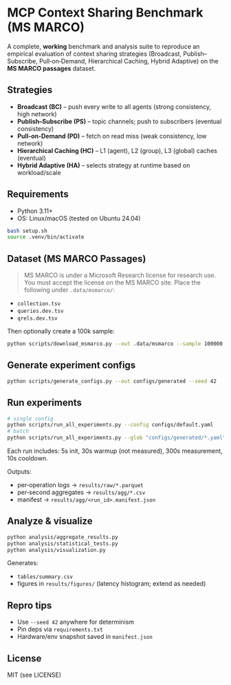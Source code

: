 # MCP Context Sharing Benchmark (MS MARCO)

A complete, **working** benchmark and analysis suite to reproduce an empirical evaluation of context sharing strategies
(Broadcast, Publish–Subscribe, Pull‑on‑Demand, Hierarchical Caching, Hybrid Adaptive) on the **MS MARCO passages** dataset.

## Strategies
- **Broadcast (BC)** – push every write to all agents (strong consistency, high network)
- **Publish–Subscribe (PS)** – topic channels; push to subscribers (eventual consistency)
- **Pull‑on‑Demand (PD)** – fetch on read miss (weak consistency, low network)
- **Hierarchical Caching (HC)** – L1 (agent), L2 (group), L3 (global) caches (eventual)
- **Hybrid Adaptive (HA)** – selects strategy at runtime based on workload/scale

## Requirements
- Python 3.11+
- OS: Linux/macOS (tested on Ubuntu 24.04)

```bash
bash setup.sh
source .venv/bin/activate
```

## Dataset (MS MARCO Passages)
> MS MARCO is under a Microsoft Research license for research use. You must accept the license on the MS MARCO site.
Place the following under `.data/msmarco/`:
- `collection.tsv`
- `queries.dev.tsv`
- `qrels.dev.tsv`

Then optionally create a 100k sample:
```bash
python scripts/download_msmarco.py --out .data/msmarco --sample 100000
```

## Generate experiment configs
```bash
python scripts/generate_configs.py --out configs/generated --seed 42
```

## Run experiments
```bash
# single config
python scripts/run_all_experiments.py --config configs/default.yaml
# batch
python scripts/run_all_experiments.py --glob "configs/generated/*.yaml"
```

Each run includes: 5s init, 30s warmup (not measured), 300s measurement, 10s cooldown.

Outputs:
- per‑operation logs → `results/raw/*.parquet`
- per‑second aggregates → `results/agg/*.csv`
- manifest → `results/agg/<run_id>.manifest.json`

## Analyze & visualize
```bash
python analysis/aggregate_results.py
python analysis/statistical_tests.py
python analysis/visualization.py
```

Generates:
- `tables/summary.csv`
- figures in `results/figures/` (latency histogram; extend as needed)

## Repro tips
- Use `--seed 42` anywhere for determinism
- Pin deps via `requirements.txt`
- Hardware/env snapshot saved in `manifest.json`

## License
MIT (see LICENSE)
